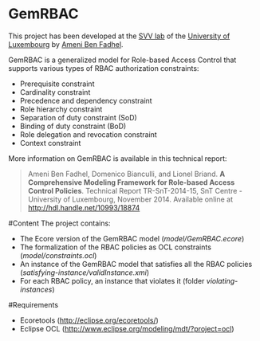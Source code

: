 GemRBAC
============
This project has been developed at the [SVV lab](http://www.svv.lu) of the [University of Luxembourg](http://wwwen.uni.lu) by [Ameni Ben Fadhel](http://wwwen.uni.lu/snt/people/ameni_ben_fadhel).

GemRBAC is a generalized model for Role-based Access Control that supports various types of RBAC authorization constraints:

* Prerequisite constraint
* Cardinality constraint
* Precedence and dependency constraint
* Role hierarchy constraint
* Separation of duty constraint (SoD)
* Binding of duty constraint (BoD)
* Role delegation and revocation constraint
* Context constraint

More information on GemRBAC is available in this technical report:

> Ameni Ben Fadhel, Domenico Bianculli, and Lionel Briand. __A
> Comprehensive Modeling Framework for Role-based Access Control
> Policies__. Technical Report TR-SnT-2014-15, SnT Centre - University
> of Luxembourg, November 2014.  Available online at http://hdl.handle.net/10993/18874

#Content
The project contains:

* The Ecore version of the GemRBAC model (*model/GemRBAC.ecore*)
* The formalization of the RBAC policies as OCL constraints (*model/constraints.ocl*)
* An instance of the GemRBAC model that satisfies all the RBAC policies (*satisfying-instance/validInstance.xmi*)
* For each RBAC policy, an instance that violates it (folder *violating-instances*)

#Requirements
* Ecoretools (http://eclipse.org/ecoretools/)
* Eclipse OCL (http://www.eclipse.org/modeling/mdt/?project=ocl)
